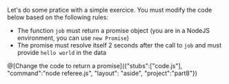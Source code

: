 Let's do some pratice with a simple exercice. You must modify the code below based on the following rules:
 * The function `job` must return a promise object (you are in a NodeJS environment, you can use `new Promise`)
 * The promise must resolve itself 2 seconds after the call to `job` and must provide `hello world` in the data

@[Change the code to return a promise]({"stubs":["code.js"], "command":"node referee.js", "layout": "aside", "project":"part8"})
